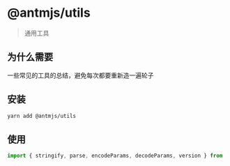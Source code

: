 # @antmjs/utils

> 通用工具

## 为什么需要

一些常见的工具的总结，避免每次都要重新造一遍轮子

## 安装

```bash
yarn add @antmjs/utils
```

## 使用

```js
import { stringify, parse, encodeParams, decodeParams, version } from '@antmjs/utils'
```